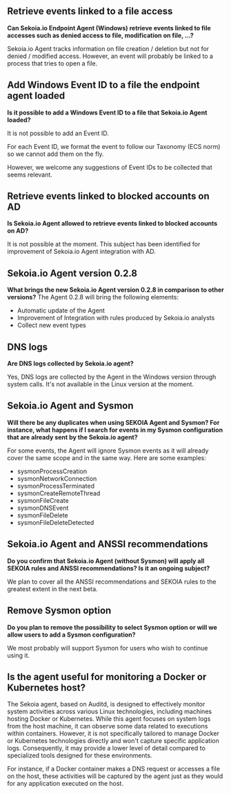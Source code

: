 ## Retrieve events linked to a file access

**Can Sekoia.io Endpoint Agent (Windows) retrieve events linked to file accesses such as denied access to file, modification on file, ...?**

Sekoia.io Agent tracks information on file creation / deletion but not for denied / modified access.
However, an event will probably be linked to a process that tries to open a file. 

## Add Windows Event ID to a file the endpoint agent loaded

**Is it possible to add a Windows Event ID to a file that Sekoia.io Agent loaded?**

It is not possible to add an Event ID. 

For each Event ID, we format the event to follow our Taxonomy (ECS norm) so we cannot add them on the fly.

However, we welcome any suggestions of Event IDs to be collected that seems relevant.

## Retrieve events linked to blocked accounts on AD

**Is Sekoia.io Agent allowed to retrieve events linked to blocked accounts on AD?**

It is not possible at the moment.
This subject has been identified for improvement of Sekoia.io Agent integration with AD.

## Sekoia.io Agent version 0.2.8

**What brings the new Sekoia.io Agent version 0.2.8 in comparison to other versions?**
The Agent 0.2.8 will bring the following elements:

   - Automatic update of the Agent
   - Improvement of Integration with rules produced by Sekoia.io analysts
   - Collect new event types

## DNS logs

**Are DNS logs collected by Sekoia.io agent?**

Yes, DNS logs are collected by the Agent in the Windows version through system calls. It's not available in the Linux version at the moment. 

## Sekoia.io Agent and Sysmon

**Will there be any duplicates when using SEKOIA Agent and Sysmon? For instance, what happens if I search for events in my Sysmon configuration that are already sent by the Sekoia.io agent?**

For some events, the Agent will ignore Sysmon events as it will already cover the same scope and in the same way. Here are some examples:

- sysmonProcessCreation
- sysmonNetworkConnection
- sysmonProcessTerminated
- sysmonCreateRemoteThread
- sysmonFileCreate
- sysmonDNSEvent
- sysmonFileDelete
- sysmonFileDeleteDetected

## Sekoia.io Agent and ANSSI recommendations

**Do you confirm that Sekoia.io Agent (without Sysmon) will apply all SEKOIA rules and ANSSI recommendations? Is it an ongoing subject?**

We plan to cover all the ANSSI recommendations and SEKOIA rules to the greatest extent in the next beta.

## Remove Sysmon option 

**Do you plan to remove the possibility to select Sysmon option or will we allow users to add a Sysmon configuration?**

We most probably will support Sysmon for users who wish to continue using it. 

## Is the agent useful for monitoring a Docker or Kubernetes host?

The Sekoia agent, based on Auditd, is designed to effectively monitor system activities across various Linux technologies, including machines hosting Docker or Kubernetes. While this agent focuses on system logs from the host machine, it can observe some data related to executions within containers. However, it is not specifically tailored to manage Docker or Kubernetes technologies directly and won't capture specific application logs. Consequently, it may provide a lower level of detail compared to specialized tools designed for these environments.

For instance, if a Docker container makes a DNS request or accesses a file on the host, these activities will be captured by the agent just as they would for any application executed on the host. 

